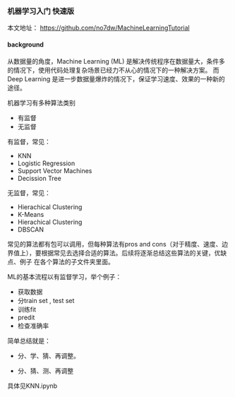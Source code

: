 ### 机器学习入门 快速版

本文地址： https://github.com/no7dw/MachineLearningTutorial

#### background
从数据量的角度，Machine Learning (ML) 是解决传统程序在数据量大，条件多的情况下，使用代码处理复杂场景已经力不从心的情况下的一种解决方案。
而Deep Learning 是进一步数据量爆炸的情况下，保证学习速度、效果的一种新的途径。

机器学习有多种算法类别
 - 有监督
 - 无监督

 有监督，常见：
 - KNN
 - Logistic Regression
 - Support Vector Machines
 - Decission Tree

 无监督，常见：
 - Hierachical Clustering
 - K-Means 
 - Hierachical Clustering
 - DBSCAN

 常见的算法都有包可以调用，但每种算法有pros and cons（对于精度、速度、边界值上），要根据常见去选择合适的算法。后续将逐渐总结这些算法的关键，优缺点、例子 在各个算法的子文件夹里面。

 ML的基本流程以有监督学习，举个例子：
 - 获取数据
 - 分train set , test set
 - 训练fit
 - predit
 - 检查准确率

简单总结就是：
 - 分、学、猜、再调整。
 
 - 分、猜、测、再调整

具体见KNN.ipynb

